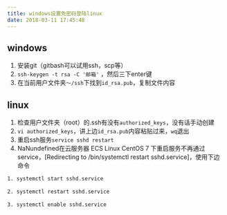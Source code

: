 ```yaml
---
title: windows设置免密码登陆linux
date: 2018-03-11 17:45:48
---
```

## windows
1. 安装git（gitbash可以试用ssh，scp等）
2. `ssh-keygen -t rsa -C '邮箱'` ，然后三下enter键
3. 在当前用户文件夹`～/ssh`下找到`id_rsa.pub`，复制文件内容

## linux
1. 检查用户文件夹（root）的.ssh有没有`authorized_keys`，没有话手动创建
2. `vi authorized_keys`，讲上边`id_rsa.pub`内容粘贴过来，`wq`退出
3. 重启ssh服务`service sshd restart`
4. NaNundefined在云服务器 ECS Linux CentOS 7 下重启服务不再通过 service，[Redirecting to /bin/systemctl restart sshd.service]，使用下边命令  


```bash
1. systemctl start sshd.service
   
2. systemctl restart sshd.service
    
3. systemctl enable sshd.service
```

  